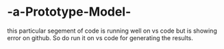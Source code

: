 # -a-Prototype-Model-
this particular segement of code is running well on vs code but is showing error on github. So do run it on vs code for generating the results.
